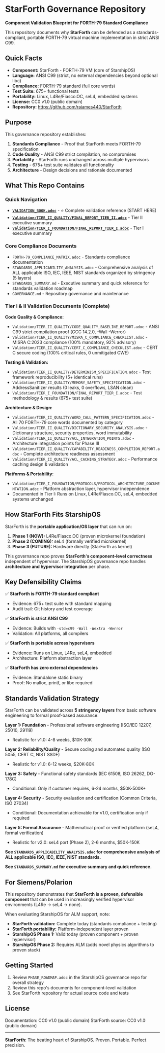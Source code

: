 # StarForth Governance Repository

**Component Validation Blueprint for FORTH-79 Standard Compliance**

This repository documents why **StarForth** can be defended as a standards-compliant, portable FORTH-79 virtual machine implementation in strict ANSI C99.

## Quick Facts

- **Component:** StarForth - FORTH-79 VM (core of StarshipOS)
- **Language:** ANSI C99 (strict, no external dependencies beyond optional libc)
- **Compliance:** FORTH-79 standard (full core words)
- **Test Suite:** 675+ functional tests
- **Portability:** Linux, L4Re/Fiasco.OC, seL4, embedded systems
- **License:** CC0 v1.0 (public domain)
- **Repository:** https://github.com/rajames440/StarForth

## Purpose

This governance repository establishes:

1. **Standards Compliance** - Proof that StarForth meets FORTH-79 specification
2. **Code Quality** - ANSI C99 strict compilation, no compromises
3. **Portability** - StarForth runs unchanged across multiple hypervisors
4. **Testing** - 675+ test suite validates all functionality
5. **Architecture** - Design decisions and rationale documented

## What This Repo Contains

### Quick Navigation
- **[`VALIDATION_BOOK.adoc`](VALIDATION_BOOK.adoc)** - ⭐ Complete validation reference (START HERE)
- **[`Validation/TIER_II_QUALITY/FINAL_REPORT_TIER_II.adoc`](Validation/TIER_II_QUALITY/FINAL_REPORT_TIER_II.adoc)** - Tier II executive summary
- **[`Validation/TIER_I_FOUNDATION/FINAL_REPORT_TIER_I.adoc`](Validation/TIER_I_FOUNDATION/FINAL_REPORT_TIER_I.adoc)** - Tier I executive summary

### Core Compliance Documents
- `FORTH-79_COMPLIANCE_MATRIX.adoc` - Standards compliance documentation
- `STANDARDS_APPLICABILITY_ANALYSIS.adoc` - Comprehensive analysis of ALL applicable ISO, IEC, IEEE, NIST standards organized by stringency (5 layers)
- `STANDARDS_SUMMARY.md` - Executive summary and quick reference for standards validation roadmap
- `GOVERNANCE.md` - Repository governance and maintenance

### Tier I & II Validation Documents (Complete)

**Code Quality & Compliance:**
- `Validation/TIER_II_QUALITY/CODE_QUALITY_BASELINE_REPORT.adoc` - ANSI C99 strict compilation proof (GCC 14.2.0, -Wall -Werror)
- `Validation/TIER_II_QUALITY/MISRA_C_COMPLIANCE_CHECKLIST.adoc` - MISRA C:2023 compliance (100% mandatory, 92% advisory)
- `Validation/TIER_II_QUALITY/CERT_C_COMPLIANCE_CHECKLIST.adoc` - CERT C secure coding (100% critical rules, 0 unmitigated CWE)

**Testing & Validation:**
- `Validation/TIER_II_QUALITY/DETERMINISM_SPECIFICATION.adoc` - Test framework reproducibility (5+ identical runs)
- `Validation/TIER_II_QUALITY/MEMORY_SAFETY_SPECIFICATION.adoc` - AddressSanitizer results (0 leaks, 0 overflows, LSAN clean)
- `Validation/TIER_I_FOUNDATION/FINAL_REPORT_TIER_I.adoc` - Test methodology & results (675+ test suite)

**Architecture & Design:**
- `Validation/TIER_II_QUALITY/WORD_CALL_PATTERN_SPECIFICATION.adoc` - All 70 FORTH-79 core words documented by category
- `Validation/TIER_II_QUALITY/DICTIONARY_SECURITY_ANALYSIS.adoc` - Dictionary structure, security properties, word immutability
- `Validation/TIER_II_QUALITY/ACL_INTEGRATION_POINTS.adoc` - Architecture integration points for Phase III
- `Validation/TIER_II_QUALITY/CAPABILITY_READINESS_COMPLETION_REPORT.adoc` - Complete architecture readiness assessment
- `Validation/TIER_II_QUALITY/ACL_CACHING_STRATEGY.adoc` - Performance caching design & validation

**Platforms & Portability:**
- `Validation/TIER_I_FOUNDATION/PROTOCOLS/PROTOCOL_ARCHITECTURE_DOCUMENTATION.adoc` - Platform abstraction layer, hypervisor independence
- Documented in Tier I: Runs on Linux, L4Re/Fiasco.OC, seL4, embedded systems unchanged

## How StarForth Fits StarshipOS

StarForth is the **portable application/OS layer** that can run on:

1. **Phase 1 (NOW):** L4Re/Fiasco.OC (proven microkernel foundation)
2. **Phase 2 (COMING):** seL4 (formally verified microkernel)
3. **Phase 3 (FUTURE):** Hardware directly (StarForth as kernel)

This governance repo proves **StarForth's component-level correctness** independent of hypervisor. The StarshipOS governance repo handles **architecture and hypervisor integration** per phase.

## Key Defensibility Claims

✅ **StarForth is FORTH-79 standard compliant**
- Evidence: 675+ test suite with standard mapping
- Audit trail: Git history and test coverage

✅ **StarForth is strict ANSI C99**
- Evidence: Builds with `-std=c99 -Wall -Wextra -Werror`
- Validation: All platforms, all compilers

✅ **StarForth is portable across hypervisors**
- Evidence: Runs on Linux, L4Re, seL4, embedded
- Architecture: Platform abstraction layer

✅ **StarForth has zero external dependencies**
- Evidence: Standalone static binary
- Proof: No malloc, printf, or libc required

## Standards Validation Strategy

StarForth can be validated across **5 stringency layers** from basic software engineering to formal proof-based assurance:

**Layer 1: Foundation** - Professional software engineering (ISO/IEC 12207, 25010, 29119)
- Realistic for v1.0: 4-8 weeks, $10K-30K

**Layer 2: Reliability/Quality** - Secure coding and automated quality (ISO 5055, CERT C, NIST SSDF)
- Realistic for v1.0: 6-12 weeks, $20K-80K

**Layer 3: Safety** - Functional safety standards (IEC 61508, ISO 26262, DO-178C)
- Conditional: Only if customer requires, 6-24 months, $50K-500K+

**Layer 4: Security** - Security evaluation and certification (Common Criteria, ISO 27034)
- Conditional: Documentation achievable for v1.0, certification only if required

**Layer 5: Formal Assurance** - Mathematical proof or verified platform (seL4, formal verification)
- Realistic for v2.0: seL4 port (Phase 2), 2-6 months, $50K-150K

**See `STANDARDS_APPLICABILITY_ANALYSIS.adoc` for comprehensive analysis of ALL applicable ISO, IEC, IEEE, NIST standards.**

**See `STANDARDS_SUMMARY.md` for executive summary and quick reference.**

## For Siemens/Polarion

This repository demonstrates that **StarForth is a proven, defensible component** that can be used in increasingly verified hypervisor environments (L4Re → seL4 → none).

When evaluating StarshipOS for ALM support, note:

- **StarForth validation:** Complete today (standards compliance + testing)
- **StarForth portability:** Platform-independent layer proven
- **StarshipOS Phase 1:** Valid today (proven component + proven hypervisor)
- **StarshipOS Phase 2:** Requires ALM (adds novel physics algorithms to proven stack)

## Getting Started

1. Review `PHASE_ROADMAP.adoc` in the StarshipOS governance repo for overall strategy
2. Review this repo's documents for component-level validation
3. See StarForth repository for actual source code and tests

## License

Documentation: CC0 v1.0 (public domain)
StarForth source: CC0 v1.0 (public domain)

---

**StarForth:** The beating heart of StarshipOS. Proven. Portable. Perfect precision.